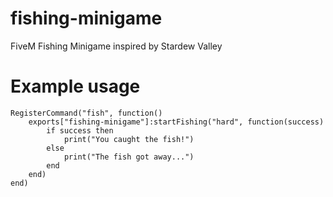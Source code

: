 # fishing-minigame
FiveM Fishing Minigame inspired by Stardew Valley

# Example usage
    RegisterCommand("fish", function()
        exports["fishing-minigame"]:startFishing("hard", function(success)
            if success then
                print("You caught the fish!")
            else
                print("The fish got away...")
            end
        end)
    end)
